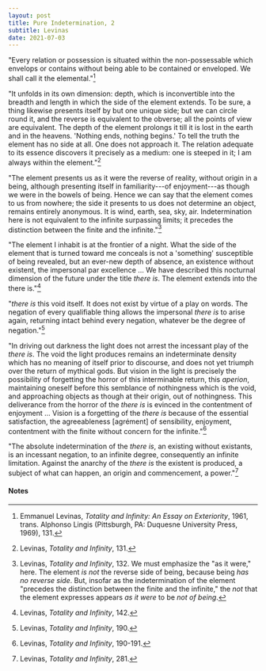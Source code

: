 ```yaml
---
layout: post
title: Pure Indetermination, 2
subtitle: Levinas
date: 2021-07-03
---
```


"Every relation or possession is situated within the non-possessable which envelops or contains without being able to be contained or enveloped. We shall call it the elemental."[^1]

"It unfolds in its own dimension: depth, which is inconvertible into the breadth and length in which the side of the element extends. To be sure, a thing likewise presents itself by but one unique side; but we can circle round it, and the reverse is equivalent to the obverse; all the points of view are equivalent. The depth of the element prolongs it till it is lost in the earth and in the heavens. 'Nothing ends, nothing begins.' To tell the truth the element has no side at all. One does not approach it. The relation adequate to its essence discovers it precisely as a medium: one is steeped in it; I am always within the element."[^2]

"The element presents us as it were the reverse of reality, without origin in a being, although presenting itself in familiarity---of enjoyment---as though we were in the bowels of being. Hence we can say that the element comes to us from nowhere; the side it presents to us does not determine an object, remains entirely anonymous. It is wind, earth, sea, sky, air. Indetermination here is not equivalent to the infinite surpassing limits; it precedes the distinction between the finite and the infinite."[^3]

"The element I inhabit is at the frontier of a night. What the side of the element that is turned toward me conceals is not a 'something' susceptible of being revealed, but an ever-new depth of absence, an existence without existent, the impersonal par excellence ... We have described this nocturnal dimension of the future under the title *there is*. The element extends into the there is."[^4]

"*there is* this void itself. It does not exist by virtue of a play on words. The negation of every qualifiable thing allows the impersonal *there is* to arise again, returning intact behind every negation, whatever be the degree of negation."[^5]

"In driving out darkness the light does not arrest the incessant play of the *there is*. The void the light produces remains an indeterminate density which has no meaning of itself prior to discourse, and does not yet triumph over the return of mythical gods. But vision in the light is precisely the possibility of forgetting the horror of this interminable return, this *aperion*, maintaining oneself before this semblance of nothingness which is the void, and approaching objects as though at their origin, out of nothingness. This deliverance from the horror of the *there is* is evinced in the contentment of enjoyment ... Vision is a forgetting of the *there is* because of the essential satisfaction, the agreeableness [agrément] of sensibility, enjoyment, contentment with the finite without concern for the infinite."[^6]

"The absolute indetermination of the *there is*, an existing without existants, is an incessant negation, to an infinite degree, consequently an infinite limitation. Against the anarchy of the *there is* the existent is produced, a subject of what can happen, an origin and commencement, a power."[^7]

#### Notes

[^1]: Emmanuel Levinas, *Totality and Infinity: An Essay on Exteriority*, 1961, trans. Alphonso Lingis (Pittsburgh, PA: Duquesne University Press, 1969), 131.
[^2]: Levinas, *Totality and Infinity*, 131.
[^3]: Levinas, *Totality and Infinity*, 132. We must emphasize the "as it were," here. The element *is not* the reverse side of being, because being *has no reverse side*. But, insofar as the indetermination of the element "precedes the distinction between the finite and the infinite," the *not* that the element expresses appears *as it were* to be *not of being*.
[^4]: Levinas, *Totality and Infinity*, 142.
[^5]: Levinas, *Totality and Infinity*, 190.
[^6]: Levinas, *Totality and Infinity*, 190-191.
[^7]: Levinas, *Totality and Infinity*, 281.
